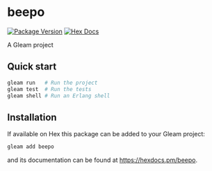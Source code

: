 # beepo

[![Package Version](https://img.shields.io/hexpm/v/beepo)](https://hex.pm/packages/beepo)
[![Hex Docs](https://img.shields.io/badge/hex-docs-ffaff3)](https://hexdocs.pm/beepo/)

A Gleam project

## Quick start

```sh
gleam run   # Run the project
gleam test  # Run the tests
gleam shell # Run an Erlang shell
```

## Installation

If available on Hex this package can be added to your Gleam project:

```sh
gleam add beepo
```

and its documentation can be found at <https://hexdocs.pm/beepo>.
